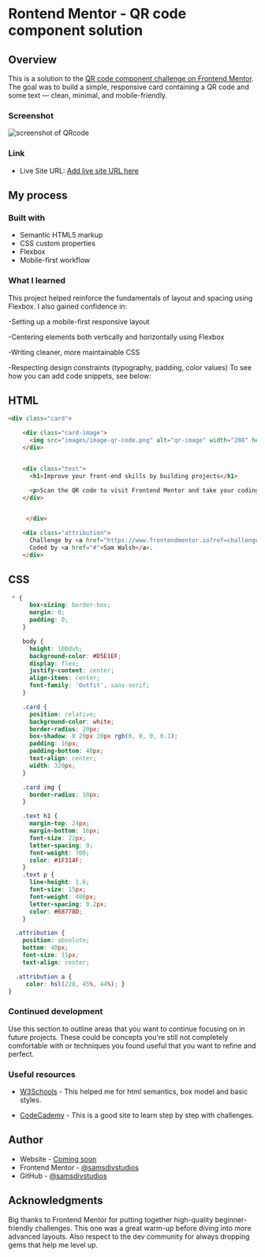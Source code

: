 # Rontend Mentor - QR code component solution

## Overview
This is a solution to the [QR code component challenge on Frontend Mentor](https://www.frontendmentor.io/challenges/qr-code-component-iux_sIO_H). The goal was to build a simple, responsive card containing a QR code and some text — clean, minimal, and mobile-friendly.
### Screenshot

![screenshot of QRcode](images/0_1-qrcode.png)

### Link
- Live Site URL: [Add live site URL here](https://your-live-site-url.com)

## My process

### Built with

- Semantic HTML5 markup
- CSS custom properties
- Flexbox
- Mobile-first workflow

### What I learned

This project helped reinforce the fundamentals of layout and spacing using Flexbox. I also gained confidence in:

-Setting up a mobile-first responsive layout

-Centering elements both vertically and horizontally using Flexbox

-Writing cleaner, more maintainable CSS

-Respecting design constraints (typography, padding, color values)
To see how you can add code snippets, see below:
## HTML
```html
<div class="card">

    <div class="card-image">
      <img src="images/image-qr-code.png" alt="qr-image" width="288" height="288">
    </div>


    <div class="text">
      <h1>Improve your front-end skills by building projects</h1>

      <p>Scan the QR code to visit Frontend Mentor and take your coding skills to the next level</p>
    </div> 


     </div>

    <div class="attribution">
      Challenge by <a href="https://www.frontendmentor.io?ref=challenge" target="_blank">Frontend Mentor</a>. 
      Coded by <a href="#">Sam Walsh</a>.
    </div>
```
## CSS

```css
 * {
      box-sizing: border-box;
      margin: 0;
      padding: 0;
    }
```

```css
    body {
      height: 100dvh;
      background-color: #D5E1EF;
      display: flex;
      justify-content: center;
      align-items: center;
      font-family: 'Outfit', sans-serif;
    }
```

```css
    .card {
      position: relative;
      background-color: white;
      border-radius: 20px;
      box-shadow: 0 20px 20px rgb(0, 0, 0, 0.1);
      padding: 16px;
      padding-bottom: 40px;
      text-align: center;
      width: 320px;
    } 

    .card img {
      border-radius: 10px;
    }
```


```css
    .text h1 {
      margin-top: 24px;
      margin-bottom: 16px;
      font-size: 22px;
      letter-spacing: 0;
      font-weight: 700;
      color: #1F314F;
    }
    .text p {
      line-height: 1.6;
      font-size: 15px;
      font-weight: 400px;
      letter-spacing: 0.2px;
      color: #68778D;
    }
```

```css
  .attribution { 
    position: absolute;
    bottom: 40px;
    font-size: 11px; 
    text-align: center; 

  .attribution a {
     color: hsl(228, 45%, 44%); }
}
```
### Continued development

Use this section to outline areas that you want to continue focusing on in future projects. These could be concepts you're still not completely comfortable with or techniques you found useful that you want to refine and perfect.

### Useful resources

- [W3Schools](https://www.w3schools.com/) - This helped me for html semantics, box model and basic styles. 

- [CodeCademy](https://www.codecademy.com/learn) - This is a good site to learn step by step with challenges.


## Author

- Website - [Coming soon]()
- Frontend Mentor - [@samsdivstudios](https://www.frontendmentor.io/profile/samsdivstudios)
- GitHub - [@samsdivstudios](https://github.com/samsdivstudios)


## Acknowledgments

Big thanks to Frontend Mentor for putting together high-quality beginner-friendly challenges. This one was a great warm-up before diving into more advanced layouts. Also respect to the dev community for always dropping gems that help me level up.
